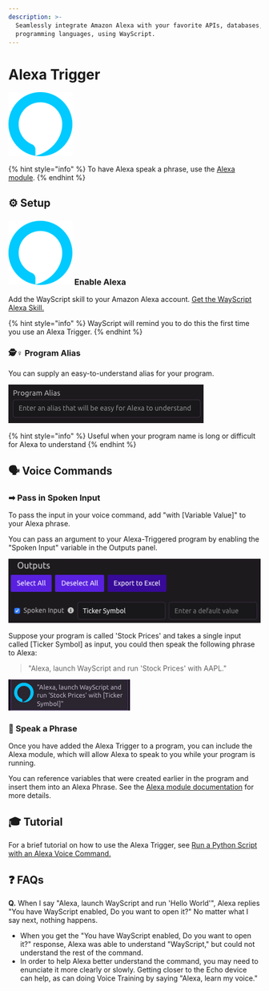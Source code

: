 ```yaml
---
description: >-
  Seamlessly integrate Amazon Alexa with your favorite APIs, databases, and
  programming languages, using WayScript.
---
```


# Alexa Trigger

![Run your script using an Alexa voice command.](../../.gitbook/assets/alexa_128x128.png)

{% hint style="info" %}
To have Alexa speak a phrase, use the [Alexa module](../modules/alexa.md).
{% endhint %}

## ⚙ Setup

### ![](../../.gitbook/assets/alexa_128x128.png) Enable Alexa

Add the WayScript skill to your Amazon Alexa account. [Get the WayScript Alexa Skill.](https://www.amazon.com/gp/product/B07QXXG32B)

{% hint style="info" %}
WayScript will remind you to do this the first time you use an Alexa Trigger.
{% endhint %}

### 🕵♀ Program Alias

You can supply an easy-to-understand alias for your program.

![](../../.gitbook/assets/screen-shot-2019-07-15-at-3.09.16-pm.png)

{% hint style="info" %}
Useful when your program name is long or difficult for Alexa to understand
{% endhint %}

## 🗣 Voice Commands

### ➡ Pass in Spoken Input

To pass the input in your voice command, add "with \[Variable Value\]" to your Alexa phrase.

You can pass an argument to your Alexa-Triggered program by enabling the "Spoken Input" variable in the Outputs panel.

![](../../.gitbook/assets/screen-shot-2019-07-15-at-3.11.21-pm.png)

Suppose your program is called 'Stock Prices' and takes a single input called \[Ticker Symbol\] as input, you could then speak the following phrase to Alexa:

> "Alexa, launch WayScript and run 'Stock Prices' with AAPL."

![](../../.gitbook/assets/screen-shot-2019-07-15-at-3.12.35-pm.png)

### 💬 Speak a Phrase

Once you have added the Alexa Trigger to a program, you can include the Alexa module, which will allow Alexa to speak to you while your program is running.

You can reference variables that were created earlier in the program and insert them into an Alexa Phrase. See the [Alexa module documentation](../modules/alexa.md) for more details.

## 🎓 Tutorial

For a brief tutorial on how to use the Alexa Trigger, see [Run a Python Script with an Alexa Voice Command.](https://wayscript.com/blog_entry/36)

## ❓ FAQs

**Q.** When I say "Alexa, launch WayScript and run 'Hello World'", Alexa replies "You have WayScript enabled, Do you want to open it?" No matter what I say next, nothing happens.

* When you get the "You have WayScript enabled, Do you want to open it?" response, Alexa was able to understand "WayScript," but could not understand the rest of the command. 
* In order to help Alexa better understand the command, you may need to enunciate it more clearly or slowly. Getting closer to the Echo device can help, as can doing Voice Training by saying "Alexa, learn my voice."

